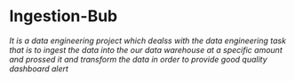 # Ingestion-Bub

*It is a data engineering project which dealss with the data engineering task that is to ingest the data into the our data warehouse at a specific amount and prossed it and transform the data in order to provide good quality dashboard alert*
